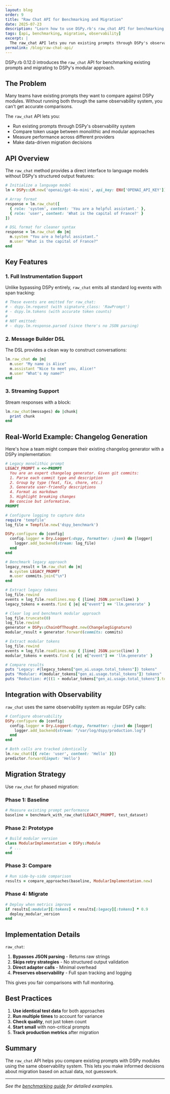 ```yaml
---
layout: blog
order: 9
title: "Raw Chat API for Benchmarking and Migration"
date: 2025-07-23
description: "Learn how to use DSPy.rb's raw_chat API for benchmarking monolithic prompts and migrating to modular implementations"
tags: [api, benchmarking, migration, observability]
excerpt: |
  The raw_chat API lets you run existing prompts through DSPy's observability system to compare token usage and performance against modular implementations.
permalink: /blog/raw-chat-api/
---
```


DSPy.rb 0.12.0 introduces the `raw_chat` API for benchmarking existing prompts and migrating to DSPy's modular approach.

## The Problem

Many teams have existing prompts they want to compare against DSPy modules. Without running both through the same observability system, you can't get accurate comparisons.

The `raw_chat` API lets you:
- Run existing prompts through DSPy's observability system
- Compare token usage between monolithic and modular approaches
- Measure performance across different providers
- Make data-driven migration decisions

## API Overview

The `raw_chat` method provides a direct interface to language models without DSPy's structured output features:

```ruby
# Initialize a language model
lm = DSPy::LM.new('openai/gpt-4o-mini', api_key: ENV['OPENAI_API_KEY'])

# Array format
response = lm.raw_chat([
  { role: 'system', content: 'You are a helpful assistant.' },
  { role: 'user', content: 'What is the capital of France?' }
])

# DSL format for cleaner syntax
response = lm.raw_chat do |m|
  m.system "You are a helpful assistant."
  m.user "What is the capital of France?"
end
```

## Key Features

### 1. Full Instrumentation Support

Unlike bypassing DSPy entirely, `raw_chat` emits all standard log events with span tracking:

```ruby
# These events are emitted for raw_chat:
# - dspy.lm.request (with signature_class: 'RawPrompt')
# - dspy.lm.tokens (with accurate token counts)
# 
# NOT emitted:
# - dspy.lm.response.parsed (since there's no JSON parsing)
```

### 2. Message Builder DSL

The DSL provides a clean way to construct conversations:

```ruby
lm.raw_chat do |m|
  m.user "My name is Alice"
  m.assistant "Nice to meet you, Alice!"
  m.user "What's my name?"
end
```

### 3. Streaming Support

Stream responses with a block:

```ruby
lm.raw_chat(messages) do |chunk|
  print chunk
end
```

## Real-World Example: Changelog Generation

Here's how a team might compare their existing changelog generator with a DSPy implementation:

```ruby
# Legacy monolithic prompt
LEGACY_PROMPT = <<~PROMPT
  You are an expert changelog generator. Given git commits:
  1. Parse each commit type and description
  2. Group by type (feat, fix, chore, etc.)
  3. Generate user-friendly descriptions
  4. Format as markdown
  5. Highlight breaking changes
  Be concise but informative.
PROMPT

# Configure logging to capture data
require 'tempfile'
log_file = Tempfile.new('dspy_benchmark')

DSPy.configure do |config|
  config.logger = Dry.Logger(:dspy, formatter: :json) do |logger|
    logger.add_backend(stream: log_file)
  end
end

# Benchmark legacy approach
legacy_result = lm.raw_chat do |m|
  m.system LEGACY_PROMPT
  m.user commits.join("\n")
end

# Extract legacy tokens
log_file.rewind
events = log_file.readlines.map { |line| JSON.parse(line) }
legacy_tokens = events.find { |e| e["event"] == 'llm.generate' }

# Clear log and benchmark modular approach
log_file.truncate(0)
log_file.rewind
generator = DSPy::ChainOfThought.new(ChangelogSignature)
modular_result = generator.forward(commits: commits)

# Extract modular tokens
log_file.rewind
events = log_file.readlines.map { |line| JSON.parse(line) }
modular_tokens = events.find { |e| e["event"] == 'llm.generate' }

# Compare results
puts "Legacy: #{legacy_tokens["gen_ai.usage.total_tokens"]} tokens"
puts "Modular: #{modular_tokens["gen_ai.usage.total_tokens"]} tokens"
puts "Reduction: #{((1 - modular_tokens["gen_ai.usage.total_tokens"].to_f / legacy_tokens["gen_ai.usage.total_tokens"]) * 100).round(2)}%"
```

## Integration with Observability

`raw_chat` uses the same observability system as regular DSPy calls:

```ruby
# Configure observability
DSPy.configure do |config|
  config.logger = Dry.Logger(:dspy, formatter: :json) do |logger|
    logger.add_backend(stream: "/var/log/dspy/production.log")
  end
end

# Both calls are tracked identically
lm.raw_chat([{ role: 'user', content: 'Hello' }])
predictor.forward(input: 'Hello')
```

## Migration Strategy

Use `raw_chat` for phased migration:

### Phase 1: Baseline
```ruby
# Measure existing prompt performance
baseline = benchmark_with_raw_chat(LEGACY_PROMPT, test_dataset)
```

### Phase 2: Prototype
```ruby
# Build modular version
class ModularImplementation < DSPy::Module
  # ...
end
```

### Phase 3: Compare
```ruby
# Run side-by-side comparison
results = compare_approaches(baseline, ModularImplementation.new)
```

### Phase 4: Migrate
```ruby
# Deploy when metrics improve
if results[:modular][:tokens] < results[:legacy][:tokens] * 0.9
  deploy_modular_version
end
```

## Implementation Details

`raw_chat`:

1. **Bypasses JSON parsing** - Returns raw strings
2. **Skips retry strategies** - No structured output validation
3. **Direct adapter calls** - Minimal overhead
4. **Preserves observability** - Full span tracking and logging

This gives you fair comparisons with full monitoring.

## Best Practices

1. **Use identical test data** for both approaches
2. **Run multiple times** to account for variance
3. **Check quality**, not just token count
4. **Start small** with non-critical prompts
5. **Track production metrics** after migration

## Summary

The `raw_chat` API helps you compare existing prompts with DSPy modules using the same observability system. This lets you make informed decisions about migration based on actual data, not guesswork.

---

*See the [benchmarking guide](/docs/optimization/benchmarking-raw-prompts/) for detailed examples.*